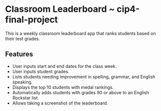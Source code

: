 

# Classroom Leaderboard ~ cip4-final-project

This is a weekly classroom leaderboard app that ranks students based on their test grades.

## Features
- User inputs start and end dates for the class week.
- User inputs student grades.
- Lists students needing improvement in spelling, grammar, and English speaking.
- Displays the top 10 students with medal rankings.
- Automatically adds students with grades 90 or above to an English Rockstar list.
- Allows taking a screenshot of the leaderboard.
